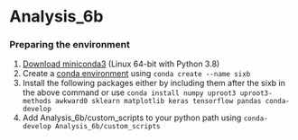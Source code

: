 # Analysis_6b

### Preparing the environment

1. [Download miniconda3](https://repo.anaconda.com/miniconda/Miniconda3-latest-Linux-x86_64.sh) (Linux 64-bit with Python 3.8)
2. Create a [conda environment](https://docs.conda.io/projects/conda/en/latest/user-guide/tasks/manage-environments.html) using `conda create --name sixb`
3. Install the following packages either by including them after the sixb in the above command or use `conda install numpy uproot3 uproot3-methods awkward0 sklearn matplotlib keras tensorflow pandas conda-develop`
4. Add Analysis_6b/custom_scripts to your python path using `conda-develop Analysis_6b/custom_scripts`
